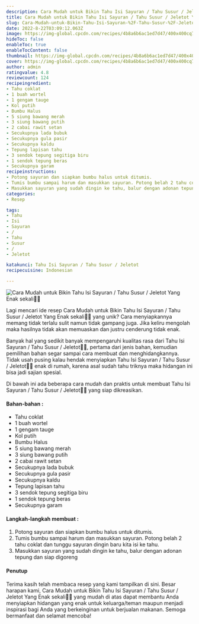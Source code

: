 ```yaml
---
description: Cara Mudah untuk Bikin Tahu Isi Sayuran / Tahu Susur / Jeletot Yang Enak sekali"
title: Cara Mudah untuk Bikin Tahu Isi Sayuran / Tahu Susur / Jeletot Yang Enak sekali
slug: Cara-Mudah-untuk-Bikin-Tahu-Isi-Sayuran-%2F-Tahu-Susur-%2F-Jeletot-Yang-Enak-sekali
date: 2022-8-22T03:09:12.063Z
image: https://img-global.cpcdn.com/recipes/4b8a6b6ac1ed7d47/400x400cq70/photo.jpg
hideToc: false
enableToc: true
enableTocContent: false
thumbnail: https://img-global.cpcdn.com/recipes/4b8a6b6ac1ed7d47/400x400cq70/photo.jpg
cover: https://img-global.cpcdn.com/recipes/4b8a6b6ac1ed7d47/400x400cq70/photo.jpg
author: admin
ratingvalue: 4.8
reviewcount: 124
recipeingredient:
- Tahu coklat
- 1 buah wortel
- 1 gengam tauge
- Kol putih
- Bumbu Halus
- 5 siung bawang merah
- 3 siung bawang putih
- 2 cabai rawit setan
- Secukupnya lada bubuk
- Secukupnya gula pasir
- Secukupnya kaldu
- Tepung lapisan tahu
- 3 sendok tepung segitiga biru
- 1 sendok tepung beras
- Secukupnya garam
recipeinstructions:
- Potong sayuran dan siapkan bumbu halus untuk ditumis.
- Tumis bumbu sampai harum dan masukkan sayuran. Potong belah 2 tahu coklat dan tunggu sayuran dingin baru kita isi ke tahu.
- Masukkan sayuran yang sudah dingin ke tahu, balur dengan adonan tepung dan siap digoreng
categories:
- Resep

tags:
- Tahu
- Isi
- Sayuran
- /
- Tahu
- Susur
- /
- Jeletot

katakunci: Tahu Isi Sayuran / Tahu Susur / Jeletot
recipecuisine: Indonesian

---
```


![Cara Mudah untuk Bikin Tahu Isi Sayuran / Tahu Susur / Jeletot Yang Enak sekali👩‍🍳](https://img-global.cpcdn.com/recipes/4b8a6b6ac1ed7d47/400x400cq70/photo.jpg)

Lagi mencari ide resep Cara Mudah untuk Bikin Tahu Isi Sayuran / Tahu Susur / Jeletot Yang Enak sekali👩‍🍳 yang unik? Cara menyiapkannya memang tidak terlalu sulit namun tidak gampang juga. Jika keliru mengolah maka hasilnya tidak akan memuaskan dan justru cenderung tidak enak.

Banyak hal yang sedikit banyak mempengaruhi kualitas rasa dari Tahu Isi Sayuran / Tahu Susur / Jeletot👩‍🍳, pertama dari jenis bahan, kemudian pemilihan bahan segar sampai cara membuat dan menghidangkannya. Tidak usah pusing kalau hendak menyiapkan Tahu Isi Sayuran / Tahu Susur / Jeletot👩‍🍳 enak di rumah, karena asal sudah tahu triknya maka hidangan ini bisa jadi sajian spesial.

Di bawah ini ada beberapa cara mudah dan praktis untuk membuat Tahu Isi Sayuran / Tahu Susur / Jeletot👩‍🍳 yang siap dikreasikan.

<!--inarticleads1-->

#### Bahan-bahan :

- Tahu coklat
- 1 buah wortel
- 1 gengam tauge
- Kol putih
- Bumbu Halus
- 5 siung bawang merah
- 3 siung bawang putih
- 2 cabai rawit setan
- Secukupnya lada bubuk
- Secukupnya gula pasir
- Secukupnya kaldu
- Tepung lapisan tahu
- 3 sendok tepung segitiga biru
- 1 sendok tepung beras
- Secukupnya garam

<!--inarticleads2-->

#### Langkah-langkah membuat :

1. Potong sayuran dan siapkan bumbu halus untuk ditumis.
1. Tumis bumbu sampai harum dan masukkan sayuran. Potong belah 2 tahu coklat dan tunggu sayuran dingin baru kita isi ke tahu.
1. Masukkan sayuran yang sudah dingin ke tahu, balur dengan adonan tepung dan siap digoreng

#### Penutup

Terima kasih telah membaca resep yang kami tampilkan di sini. Besar harapan kami, Cara Mudah untuk Bikin Tahu Isi Sayuran / Tahu Susur / Jeletot Yang Enak sekali👩‍🍳 yang mudah di atas dapat membantu Anda menyiapkan hidangan yang enak untuk keluarga/teman maupun menjadi inspirasi bagi Anda yang berkeinginan untuk berjualan makanan. Semoga bermanfaat dan selamat mencoba!